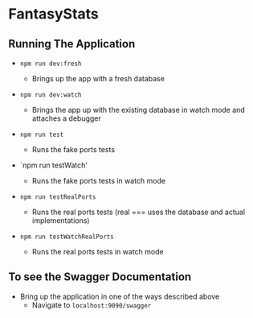 # FantasyStats

## Running The Application

- `npm run dev:fresh`

  - Brings up the app with a fresh database

- `npm run dev:watch`

  - Brings the app up with the existing database in watch mode and attaches a debugger

- `npm run test`

  - Runs the fake ports tests

- `npm run testWatch'

  - Runs the fake ports tests in watch mode

- `npm run testRealPorts`

  - Runs the real ports tests (real === uses the database and actual implementations)

- `npm run testWatchRealPorts`
  - Runs the real ports tests in watch mode

## To see the Swagger Documentation

- Bring up the application in one of the ways described above
  - Navigate to `localhost:9090/swagger`
